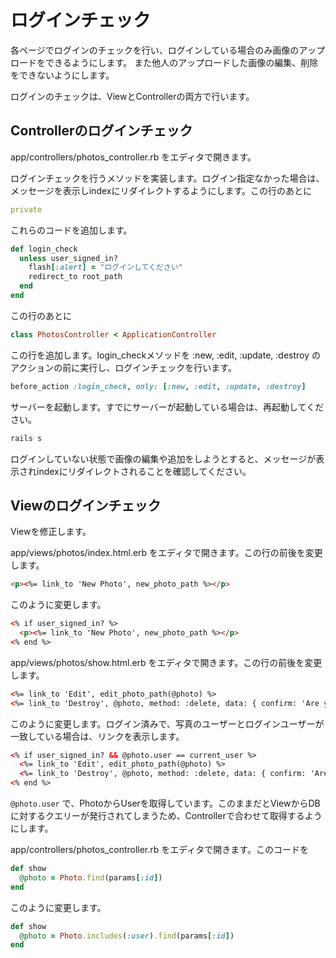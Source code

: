 # ログインチェック

各ページでログインのチェックを行い、ログインしている場合のみ画像のアップロードをできるようにします。
また他人のアップロードした画像の編集、削除をできないようにします。

ログインのチェックは、ViewとControllerの両方で行います。

## Controllerのログインチェック

app/controllers/photos_controller.rb をエディタで開きます。

ログインチェックを行うメソッドを実装します。ログイン指定なかった場合は、メッセージを表示しindexにリダイレクトするようにします。この行のあとに

```ruby
private
```

これらのコードを追加します。

```ruby
def login_check
  unless user_signed_in?
    flash[:alert] = "ログインしてください"
    redirect_to root_path
  end
end
```

この行のあとに

```ruby
class PhotosController < ApplicationController
```

この行を追加します。login_checkメソッドを :new, :edit, :update, :destroy のアクションの前に実行し、ログインチェックを行います。

```ruby
before_action :login_check, only: [:new, :edit, :update, :destroy]
```

サーバーを起動します。すでにサーバーが起動している場合は、再起動してください。

```sh
rails s
```

ログインしていない状態で画像の編集や追加をしようとすると、メッセージが表示されindexにリダイレクトされることを確認してください。

## Viewのログインチェック

Viewを修正します。

app/views/photos/index.html.erb をエディタで開きます。この行の前後を変更します。

```html
<p><%= link_to 'New Photo', new_photo_path %></p>
```

このように変更します。

```html
<% if user_signed_in? %>
  <p><%= link_to 'New Photo', new_photo_path %></p>
<% end %>
```

app/views/photos/show.html.erb をエディタで開きます。この行の前後を変更します。

```html
<%= link_to 'Edit', edit_photo_path(@photo) %>
<%= link_to 'Destroy', @photo, method: :delete, data: { confirm: 'Are you sure?' } %>
```

このように変更します。ログイン済みで、写真のユーザーとログインユーザーが一致している場合は、リンクを表示します。

```html
<% if user_signed_in? && @photo.user == current_user %>
  <%= link_to 'Edit', edit_photo_path(@photo) %>
  <%= link_to 'Destroy', @photo, method: :delete, data: { confirm: 'Are you sure?' } %>
<% end %>
```

```@photo.user``` で、PhotoからUserを取得しています。このままだとViewからDBに対するクエリーが発行されてしまうため、Controllerで合わせて取得するようにします。

app/controllers/photos_controller.rb をエディタで開きます。このコードを

```ruby
def show
  @photo = Photo.find(params[:id])
end
```

このように変更します。

```ruby
def show
  @photo = Photo.includes(:user).find(params[:id])
end
```
